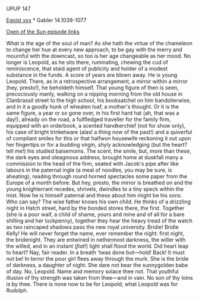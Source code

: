 UPUP 147 

[Egoist xxx](https://archive.org/stream/ulysses00joyc_1?ref=ol#page/xxx/mode/1up) * Gabler 14.1038-1077

[Oxen of the Sun episode links](https://github.com/upup1904/ulysses_splits/blob/master/oxen_of_the_sun/episode_links_oxen_of_the_sun.md)


What is the age of the soul of man? As she hath the virtue of the
chameleon to change her hue at every new approach, to be gay with the
merry and mournful with the downcast, so too is her age changeable as
her mood. No longer is Leopold, as he sits there, ruminating, chewing
the cud of reminiscence, that staid agent of publicity and holder of a
modest substance in the funds. A score of years are blown away. He is
young Leopold. There, as in a retrospective arrangement, a mirror within
a mirror (hey, presto!), he beholdeth himself. That young figure of then
is seen, precociously manly, walking on a nipping morning from the old
house in Clanbrassil street to the high school, his booksatchel on him
bandolierwise, and in it a goodly hunk of wheaten loaf, a mother's
thought. Or it is the same figure, a year or so gone over, in his first
hard hat (ah, that was a day!), already on the road, a fullfledged
traveller for the family firm, equipped with an orderbook, a scented
handkerchief (not for show only), his case of bright trinketware (alas!
a thing now of the past!) and a quiverful of compliant smiles for this
or that halfwon housewife reckoning it out upon her fingertips or for a
budding virgin, shyly acknowledging (but the heart? tell me!) his
studied baisemoins. The scent, the smile, but, more than these, the dark
eyes and oleaginous address, brought home at duskfall many a commission
to the head of the firm, seated with Jacob's pipe after like labours in
the paternal ingle (a meal of noodles, you may be sure, is aheating),
reading through round horned spectacles some paper from the Europe of a
month before. But hey, presto, the mirror is breathed on and the young
knighterrant recedes, shrivels, dwindles to a tiny speck within the
mist. Now he is himself paternal and these about him might be his sons.
Who can say? The wise father knows his own child. He thinks of a
drizzling night in Hatch street, hard by the bonded stores there, the
first. Together (she is a poor waif, a child of shame, yours and mine
and of all for a bare shilling and her luckpenny), together they hear
the heavy tread of the watch as two raincaped shadows pass the new royal
university. Bridie! Bridie Kelly! He will never forget the name, ever
remember the night: first night, the bridenight. They are entwined in
nethermost darkness, the willer with the willed, and in an instant
(*fiat!*) light shall flood the world. Did heart leap to heart? Nay,
fair reader. In a breath 'twas done but—hold! Back! It must not be! In
terror the poor girl flees away through the murk. She is the bride of
darkness, a daughter of night. She dare not bear the sunnygolden babe of
day. No, Leopold. Name and memory solace thee not. That youthful
illusion of thy strength was taken from thee—and in vain. No son of thy
loins is by thee. There is none now to be for Leopold, what Leopold was
for Rudolph.

